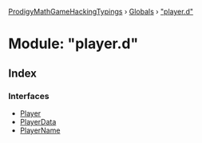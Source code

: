 [ProdigyMathGameHackingTypings](../README.md) › [Globals](../globals.md) › ["player.d"](_player_d_.md)

# Module: "player.d"

## Index

### Interfaces

* [Player](../interfaces/_player_d_.player.md)
* [PlayerData](../interfaces/_player_d_.playerdata.md)
* [PlayerName](../interfaces/_player_d_.playername.md)
